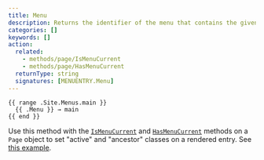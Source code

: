 ```yaml
---
title: Menu
description: Returns the identifier of the menu that contains the given menu entry.
categories: []
keywords: []
action:
  related:
    - methods/page/IsMenuCurrent
    - methods/page/HasMenuCurrent
  returnType: string
  signatures: [MENUENTRY.Menu]
---
```


```go-html-template
{{ range .Site.Menus.main }}
  {{ .Menu }} → main
{{ end }}
```

Use this method with the [`IsMenuCurrent`] and [`HasMenuCurrent`] methods on a `Page` object to set "active" and "ancestor" classes on a rendered entry. See [this example].

[`HasMenuCurrent`]: /methods/page/hasmenucurrent/
[`IsMenuCurrent`]: /methods/page/ismenucurrent/
[this example]: /templates/menu-templates/#example
